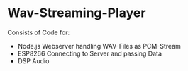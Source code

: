 # Wav-Streaming-Player

Consists of Code for:
  - Node.js Webserver handling WAV-Files as PCM-Stream
  - ESP8266 Connecting to Server and passing Data
  - DSP Audio
